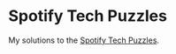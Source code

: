 # Spotify Tech Puzzles

My solutions to the [Spotify Tech Puzzles](http://www.spotify.com/se/jobs/tech/).
